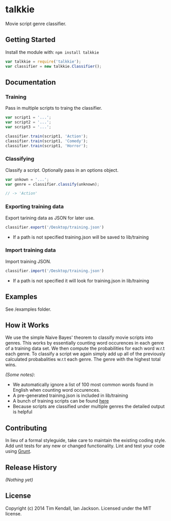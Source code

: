 # talkkie
Movie script genre classifier.

## Getting Started
Install the module with: `npm install talkkie`

```javascript
var talkkie = require('talkkie');
var classifier = new talkkie.Classifier();
```

## Documentation

### Training
Pass in multiple scripts to traing the classifier.

```javascript
var script1 = '...';
var script2 = '...';
var script3 = '...';

classifier.train(script1, 'Action');
classifier.train(script1, 'Comedy');
classifier.train(script1, 'Horror');
```

### Classifying
Classify a script. Optionally pass in an options object.

```javascript
var unkown = '...';
var genre = classifier.classify(unknown);

// -> 'Action'
```

### Exporting training data
Export tarining data as JSON for later use.

```javascript
classifier.export('/Desktop/training.json')
```
  - If a path is not specified training.json will be saved to lib/training

### Import training data
Import training JSON.

```javascript
classifier.import('/Desktop/training.json')
```
  - If a path is not specified it will look for training.json in lib/training

## Examples
See /examples folder.

## How it Works
We use the simple Naive Bayes' theorem to classify movie scripts into genres. This works by essentially counting word occurences in each genre of a training data set. We then compute the probabilities for each word w.r.t each genre. To classify a script we again simply add up all of the previously calculated probabalities w.r.t each genre. The genre with the highest total wins.

_(Some notes)_:
 - We automatically ignore a list of 100 most common words found in English when counting word occurences.
 - A pre-generated training.json is included in lib/training
 - A bunch of training scripts can be found [here](https://github.com/etesh100/Scripts)
 - Because scripts are classified under multiple genres the detailed output is helpful

## Contributing
In lieu of a formal styleguide, take care to maintain the existing coding style. Add unit tests for any new or changed functionality. Lint and test your code using [Grunt](http://gruntjs.com/).

## Release History
_(Nothing yet)_

## License
Copyright (c) 2014 Tim Kendall, Ian Jackson. Licensed under the MIT license.
